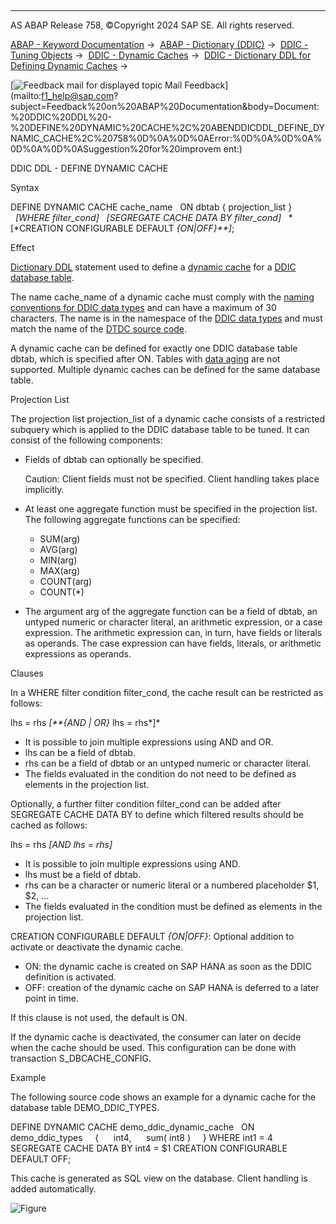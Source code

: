   

* * *

AS ABAP Release 758, ©Copyright 2024 SAP SE. All rights reserved.

[ABAP - Keyword Documentation](javascript:call_link\('abenabap.htm'\)) →  [ABAP - Dictionary (DDIC)](javascript:call_link\('abenabap_dictionary.htm'\)) →  [DDIC - Tuning Objects](javascript:call_link\('abenddic_tuning_objects.htm'\)) →  [DDIC - Dynamic Caches](javascript:call_link\('abenddic_dynamic_caches.htm'\)) →  [DDIC - Dictionary DDL for Defining Dynamic Caches](javascript:call_link\('abenddic_define_dynamic_cache.htm'\)) → 

 [![](Mail.gif?object=Mail.gif "Feedback mail for displayed topic") Mail Feedback](mailto:f1_help@sap.com?subject=Feedback%20on%20ABAP%20Documentation&body=Document:%20DDIC%20DDL%20-%20DEFINE%20DYNAMIC%20CACHE%2C%20ABENDDICDDL_DEFINE_DYNAMIC_CACHE%2C%20758%0D%0A%0D%0AError:%0D%0A%0D%0A%0D%0A%0D%0ASuggestion%20for%20improvem
ent:)

DDIC DDL - DEFINE DYNAMIC CACHE

Syntax

DEFINE DYNAMIC CACHE cache\_name
  ON dbtab
{ projection\_list }
  *\[*WHERE filter\_cond*\]*
  *\[*SEGREGATE CACHE DATA BY filter\_cond*\]*
  *\[*CREATION CONFIGURABLE DEFAULT *{*ON*|*OFF*}**\]*;

Effect

[Dictionary DDL](javascript:call_link\('abendictionary_ddl_glosry.htm'\) "Glossary Entry") statement used to define a [dynamic cache](javascript:call_link\('abendynamic_cache_glosry.htm'\) "Glossary Entry") for a [DDIC database table](javascript:call_link\('abenddic_db_table_glosry.htm'\) "Glossary Entry").

The name cache\_name of a dynamic cache must comply with the [naming conventions for DDIC data types](javascript:call_link\('abenddic_types_names.htm'\)) and can have a maximum of 30 characters. The name is in the namespace of the [DDIC data types](javascript:call_link\('abenddic_data_types.htm'\)) and must match the name of the [DTDC source code](javascript:call_link\('abenddtdc_source_code_glosry.htm'\) "Glossary Entry").

A dynamic cache can be defined for exactly one DDIC database table dbtab, which is specified after ON. Tables with [data aging](javascript:call_link\('abendata_aging_glosry.htm'\) "Glossary Entry") are not supported. Multiple dynamic caches can be defined for the same database table.

Projection List

The projection list projection\_list of a dynamic cache consists of a restricted subquery which is applied to the DDIC database table to be tuned. It can consist of the following components:

-   Fields of dbtab can optionally be specified.
    
    Caution: Client fields must not be specified. Client handling takes place implicitly.
    
-   At least one aggregate function must be specified in the projection list. The following aggregate functions can be specified:
    -   SUM(arg)
    -   AVG(arg)
    -   MIN(arg)
    -   MAX(arg)
    -   COUNT(arg)
    -   COUNT(\*)
-   The argument arg of the aggregate function can be a field of dbtab, an untyped numeric or character literal, an arithmetic expression, or a case expression. The arithmetic expression can, in turn, have fields or literals as operands. The case expression can have fields, literals, or arithmetic expressions as operands.

Clauses

In a WHERE filter condition filter\_cond, the cache result can be restricted as follows:

lhs = rhs *\[**{*AND *|* OR*}* lhs = rhs*\]*

-   It is possible to join multiple expressions using AND and OR.
-   lhs can be a field of dbtab.
-   rhs can be a field of dbtab or an untyped numeric or character literal.
-   The fields evaluated in the condition do not need to be defined as elements in the projection list.

Optionally, a further filter condition filter\_cond can be added after SEGREGATE CACHE DATA BY to define which filtered results should be cached as follows:

lhs = rhs *\[*AND lhs = rhs*\]*

-   It is possible to join multiple expressions using AND.
-   lhs must be a field of dbtab.
-   rhs can be a character or numeric literal or a numbered placeholder $1, $2, ...
-   The fields evaluated in the condition must be defined as elements in the projection list.

CREATION CONFIGURABLE DEFAULT *{*ON*|*OFF*}*: Optional addition to activate or deactivate the dynamic cache.

-   ON: the dynamic cache is created on SAP HANA as soon as the DDIC definition is activated.
-   OFF: creation of the dynamic cache on SAP HANA is deferred to a later point in time.

If this clause is not used, the default is ON.

If the dynamic cache is deactivated, the consumer can later on decide when the cache should be used. This configuration can be done with transaction S\_DBCACHE\_CONFIG.

Example

The following source code shows an example for a dynamic cache for the database table DEMO\_DDIC\_TYPES.

DEFINE DYNAMIC CACHE demo\_ddic\_dynamic\_cache
  ON demo\_ddic\_types
    {
     int4,
     sum( int8 )
    }
WHERE int1 = 4
SEGREGATE CACHE DATA BY int4 = $1
CREATION CONFIGURABLE DEFAULT OFF;

This cache is generated as SQL view on the database. Client handling is added automatically.

![Figure](dynamic_cache.png)